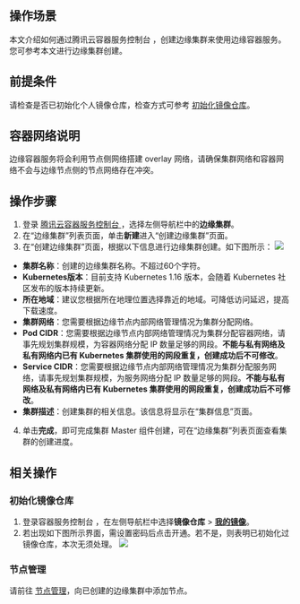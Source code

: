 ## 操作场景
本文介绍如何通过腾讯云容器服务控制台 ，创建边缘集群来使用边缘容器服务。您可参考本文进行边缘集群创建。

## 前提条件
请检查是否已初始化个人镜像仓库，检查方式可参考 [初始化镜像仓库](#new)。



## 容器网络说明
边缘容器服务将会利用节点侧网络搭建 overlay 网络，请确保集群网络和容器网络不会与边缘节点侧的节点网络存在冲突。

## 操作步骤
1. 登录 [腾讯云容器服务控制台 ](https://console.cloud.tencent.com/tke2)，选择左侧导航栏中的**边缘集群**。
2. 在“边缘集群”列表页面，单击**新建**进入“创建边缘集群”页面。
3. 在“创建边缘集群”页面，根据以下信息进行边缘集群创建。如下图所示：
![](https://main.qcloudimg.com/raw/e6438d9ed42335653ac0184b651fb2d9.png)
 - **集群名称**：创建的边缘集群名称。不超过60个字符。
 - **Kubernetes版本**：目前支持 Kubernetes 1.16 版本，会随着 Kubernetes 社区发布的版本持续更新。
 - **所在地域**：建议您根据所在地理位置选择靠近的地域。可降低访问延迟，提高下载速度。
 - **集群网络**：您需要根据边缘节点内部网络管理情况为集群分配网络。
 - **Pod CIDR**：您需要根据边缘节点内部网络管理情况为集群分配容器网络，请事先规划集群规模，为容器网络分配 IP 数量足够的网段。**不能与私有网络及私有网络内已有 Kubernetes 集群使用的网段重复，创建成功后不可修改**。
 - **Service CIDR**：您需要根据边缘节点内部网络管理情况为集群分配服务网络，请事先规划集群规模，为服务网络分配 IP 数量足够的网段。**不能与私有网络及私有网络内已有 Kubernetes 集群使用的网段重复，创建成功后不可修改**。
 - **集群描述**：创建集群的相关信息。该信息将显示在“集群信息”页面。
4. 单击**完成**，即可完成集群 Master 组件创建，可在“边缘集群”列表页面查看集群的创建进度。


## 相关操作
### 初始化镜像仓库[](id:new)
1. 登录容器服务控制台 ，在左侧导航栏中选择**镜像仓库** > **[我的镜像](https://console.cloud.tencent.com/tke2/registry/user/self?rid=1)**。
2. 若出现如下图所示界面，需设置密码后点击开通。若不是，则表明已初始化过镜像仓库，本次无须处理。
![](https://main.qcloudimg.com/raw/f0c0e5950ac268bfe3f0d7361c692ae6.png)

### 节点管理
请前往 [节点管理](https://cloud.tencent.com/document/product/457/42890)，向已创建的边缘集群中添加节点。

